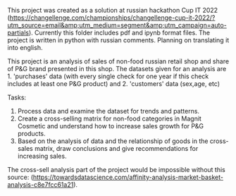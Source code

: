 This project was created as a solution at russian hackathon Cup IT 2022 (https://changellenge.com/championships/changellenge-cup-it-2022/?utm_source=email&amp;utm_medium=segment&amp;utm_campaign=auto-partials). 
Currently this folder includes pdf and ipynb format files. The project is written in python with russian comments. Planning on translating it into english. 

This project is an analysis of sales of non-food russian retail shop and share of P&G brand presented in this shop. 
The datasets given for an analysis are 1. 'purchases' data (with every single check for one year if this check includes at least one P&G product) and 2. 'customers' data (sex,age, etc) 

Tasks:
1. Process data and examine the dataset for trends and patterns.
2. Create a cross-selling matrix for non-food categories in Magnit Cosmetic and understand how to increase sales growth for P&G products.
3. Based on the analysis of data and the relationship of goods in the cross-sales matrix, draw conclusions and give recommendations for increasing sales. 


The cross-sell analysis part of the project would be impossible without this source: (https://towardsdatascience.com/affinity-analysis-market-basket-analysis-c8e7fcc61a21).
